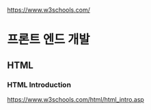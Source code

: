 https://www.w3schools.com/

# 프론트 엔드 개발 

## HTML 

### HTML Introduction 
https://www.w3schools.com/html/html_intro.asp

